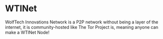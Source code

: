 # WTINet
WolfTech Innovations Network is a P2P network without being a layer of the internet, it is community-hosted like The Tor Project is, meaning anyone can make a WTINet Node!
